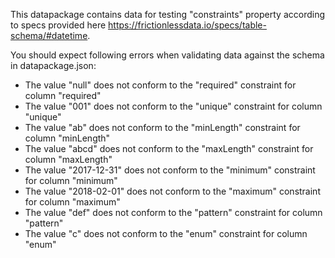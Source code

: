 This datapackage contains data for testing "constraints" property according to specs provided here https://frictionlessdata.io/specs/table-schema/#datetime.

You should expect following errors when validating data against the schema in datapackage.json:

* The value "null" does not conform to the "required" constraint for column "required"
* The value "001" does not conform to the "unique" constraint for column "unique"
* The value "ab" does not conform to the "minLength" constraint for column "minLength"
* The value "abcd" does not conform to the "maxLength" constraint for column "maxLength"
* The value "2017-12-31" does not conform to the "minimum" constraint for column "minimum"
* The value "2018-02-01" does not conform to the "maximum" constraint for column "maximum"
* The value "def" does not conform to the "pattern" constraint for column "pattern"
* The value "c" does not conform to the "enum" constraint for column "enum"

